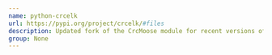 ```yaml
---
name: python-crcelk
url: https://pypi.org/project/crcelk/#files
description: Updated fork of the CrcMoose module for recent versions of Python.
group: None
---
```

